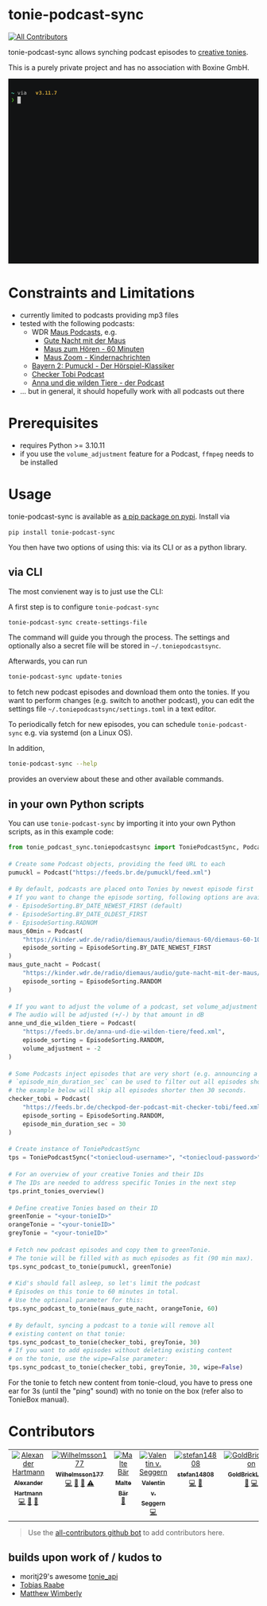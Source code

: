 # tonie-podcast-sync
<!-- ALL-CONTRIBUTORS-BADGE:START - Do not remove or modify this section -->
[![All Contributors](https://img.shields.io/badge/all_contributors-6-orange.svg?style=flat-square)](#contributors-)
<!-- ALL-CONTRIBUTORS-BADGE:END -->

tonie-podcast-sync allows synching podcast episodes to [creative tonies](https://tonies.com).

This is a purely private project and has no association with Boxine GmbH.

[![gif Recording of tonie-podcast-sync](ressources/tps.gif)](https://asciinema.org/a/644812 "asciicast Recording of tonie-podcast-sync")


# Constraints and Limitations

- currently limited to podcasts providing mp3 files
- tested with the following podcasts:
    - WDR [Maus Podcasts](https://www.wdrmaus.de/hoeren/MausLive/Podcasts/podcasts.php5), e.g.
        - [Gute Nacht mit der Maus](https://kinder.wdr.de/radio/diemaus/audio/gute-nacht-mit-der-maus/diemaus-gute-nacht-104.podcast)
        - [Maus zum Hören - 60 Minuten](https://kinder.wdr.de/radio/diemaus/audio/diemaus-60/diemaus-60-106.podcast)
        - [Maus Zoom - Kindernachrichten](https://kinder.wdr.de/radio/diemaus/audio/maus-zoom/maus-zoom-106.podcast)
    - [Bayern 2: Pumuckl - Der Hörspiel-Klassiker](https://www.br.de/mediathek/podcast/pumuckl/830)
    - [Checker Tobi Podcast](https://www.br.de/mediathek/podcast/checkpod-der-podcast-mit-checker-tobi/859)
    - [Anna und die wilden Tiere - der Podcast](https://www.br.de/mediathek/podcast/anna-und-die-wilden-tiere/858)
- ... but in general, it should hopefully work with all podcasts out there

# Prerequisites

- requires Python >= 3.10.11
- if you use the `volume_adjustment` feature for a Podcast, `ffmpeg` needs to be installed

# Usage

tonie-podcast-sync is available as [a pip package on pypi](https://pypi.org/project/tonie-podcast-sync). Install via

`pip install tonie-podcast-sync`

You then have two options of using this: via its CLI or as a python library.

## via CLI

The most convienent way is to just use the CLI:


A first step is to configure `tonie-podcast-sync`

```bash
tonie-podcast-sync create-settings-file
```

The command will guide you through the process. The settings and optionally also a secret file will be stored in `~/.toniepodcastsync`.

Afterwards, you can run

```bash
tonie-podcast-sync update-tonies
```

to fetch new podcast episodes and download them onto the tonies.
If you want to perform changes (e.g. switch to another podcast), you can edit the settings file `~/.toniepodcastsync/settings.toml` in a text editor.

To periodically fetch for new episodes, you can schedule `tonie-podcast-sync` e.g. via systemd (on a Linux OS).

In addition,

```bash
tonie-podcast-sync --help
```

provides an overview about these and other available commands.


## in your own Python scripts

You can use `tonie-podcast-sync` by importing it into your own Python scripts, as in this example code:

```python
from tonie_podcast_sync.toniepodcastsync import ToniePodcastSync, Podcast, EpisodeSorting

# Create some Podcast objects, providing the feed URL to each
pumuckl = Podcast("https://feeds.br.de/pumuckl/feed.xml")

# By default, podcasts are placed onto Tonies by newest episode first
# If you want to change the episode sorting, following options are available
# - EpisodeSorting.BY_DATE_NEWEST_FIRST (default)
# - EpisodeSorting.BY_DATE_OLDEST_FIRST
# - EpisodeSorting.RADNOM
maus_60min = Podcast(
    "https://kinder.wdr.de/radio/diemaus/audio/diemaus-60/diemaus-60-106.podcast",
    episode_sorting = EpisodeSorting.BY_DATE_NEWEST_FIRST
)
maus_gute_nacht = Podcast(
    "https://kinder.wdr.de/radio/diemaus/audio/gute-nacht-mit-der-maus/diemaus-gute-nacht-104.podcast",
    episode_sorting = EpisodeSorting.RANDOM
)

# If you want to adjust the volume of a podcast, set volume_adjustment to an integer other than 0
# The audio will be adjusted (+/-) by that amount in dB
anne_und_die_wilden_tiere = Podcast(
    "https://feeds.br.de/anna-und-die-wilden-tiere/feed.xml",
    episode_sorting = EpisodeSorting.RANDOM,
    volume_adjustment = -2
)

# Some Podcasts inject episodes that are very short (e.g. announcing a holiday break).
# `episode_min_duration_sec` can be used to filter out all episodes shorter then this value.
# the example below will skip all episodes shorter then 30 seconds.
checker_tobi = Podcast(
    "https://feeds.br.de/checkpod-der-podcast-mit-checker-tobi/feed.xml",
    episode_sorting = EpisodeSorting.RANDOM,
    episode_min_duration_sec = 30
)

# Create instance of ToniePodcastSync
tps = ToniePodcastSync("<toniecloud-username>", "<toniecloud-password>")

# For an overview of your creative Tonies and their IDs
# The IDs are needed to address specific Tonies in the next step
tps.print_tonies_overview()

# Define creative Tonies based on their ID
greenTonie = "<your-tonieID>"
orangeTonie = "<your-tonieID>"
greyTonie = "<your-tonieID>"

# Fetch new podcast episodes and copy them to greenTonie.
# The tonie will be filled with as much episodes as fit (90 min max).
tps.sync_podcast_to_tonie(pumuckl, greenTonie)

# Kid's should fall asleep, so let's limit the podcast
# Episodes on this tonie to 60 minutes in total.
# Use the optional parameter for this:
tps.sync_podcast_to_tonie(maus_gute_nacht, orangeTonie, 60)

# By default, syncing a podcast to a tonie will remove all
# existing content on that tonie:
tps.sync_podcast_to_tonie(checker_tobi, greyTonie, 30)
# If you want to add episodes without deleting existing content
# on the tonie, use the wipe=False parameter:
tps.sync_podcast_to_tonie(checker_tobi, greyTonie, 30, wipe=False)
```

For the tonie to fetch new content from tonie-cloud, you have to press one ear for 3s (until the "ping" sound) with no tonie on the box (refer also to TonieBox manual).

# Contributors

<!-- ALL-CONTRIBUTORS-LIST:START - Do not remove or modify this section -->
<!-- prettier-ignore-start -->
<!-- markdownlint-disable -->
<table>
  <tbody>
    <tr>
      <td align="center" valign="top" width="14.28%"><a href="https://github.com/alexhartm"><img src="https://avatars.githubusercontent.com/u/16985220?v=4?s=100" width="100px;" alt="Alexander Hartmann"/><br /><sub><b>Alexander Hartmann</b></sub></a><br /><a href="https://github.com/alexhartm/tonie-podcast-sync/commits?author=alexhartm" title="Code">💻</a> <a href="#ideas-alexhartm" title="Ideas, Planning, & Feedback">🤔</a> <a href="#maintenance-alexhartm" title="Maintenance">🚧</a></td>
      <td align="center" valign="top" width="14.28%"><a href="https://github.com/Wilhelmsson177"><img src="https://avatars.githubusercontent.com/u/16141053?v=4?s=100" width="100px;" alt="Wilhelmsson177"/><br /><sub><b>Wilhelmsson177</b></sub></a><br /><a href="https://github.com/alexhartm/tonie-podcast-sync/commits?author=Wilhelmsson177" title="Code">💻</a> <a href="#ideas-Wilhelmsson177" title="Ideas, Planning, & Feedback">🤔</a> <a href="#maintenance-Wilhelmsson177" title="Maintenance">🚧</a> <a href="https://github.com/alexhartm/tonie-podcast-sync/commits?author=Wilhelmsson177" title="Tests">⚠️</a></td>
      <td align="center" valign="top" width="14.28%"><a href="https://cv.maltebaer.vercel.app/"><img src="https://avatars.githubusercontent.com/u/29504917?v=4?s=100" width="100px;" alt="Malte Bär"/><br /><sub><b>Malte Bär</b></sub></a><br /><a href="https://github.com/alexhartm/tonie-podcast-sync/issues?q=author%3Amaltebaer" title="Bug reports">🐛</a></td>
      <td align="center" valign="top" width="14.28%"><a href="https://github.com/einvalentin"><img src="https://avatars.githubusercontent.com/u/230592?v=4?s=100" width="100px;" alt="Valentin v. Seggern"/><br /><sub><b>Valentin v. Seggern</b></sub></a><br /><a href="https://github.com/alexhartm/tonie-podcast-sync/commits?author=einvalentin" title="Code">💻</a></td>
      <td align="center" valign="top" width="14.28%"><a href="https://github.com/stefan14808"><img src="https://avatars.githubusercontent.com/u/79793534?v=4?s=100" width="100px;" alt="stefan14808"/><br /><sub><b>stefan14808</b></sub></a><br /><a href="https://github.com/alexhartm/tonie-podcast-sync/commits?author=stefan14808" title="Code">💻</a> <a href="#ideas-stefan14808" title="Ideas, Planning, & Feedback">🤔</a></td>
      <td align="center" valign="top" width="14.28%"><a href="https://github.com/goldbricklemon"><img src="https://avatars.githubusercontent.com/u/9368670?v=4?s=100" width="100px;" alt="GoldBrickLemon"/><br /><sub><b>GoldBrickLemon</b></sub></a><br /><a href="https://github.com/alexhartm/tonie-podcast-sync/issues?q=author%3Agoldbricklemon" title="Bug reports">🐛</a> <a href="https://github.com/alexhartm/tonie-podcast-sync/commits?author=goldbricklemon" title="Code">💻</a></td>
    </tr>
  </tbody>
</table>

<!-- markdownlint-restore -->
<!-- prettier-ignore-end -->

<!-- ALL-CONTRIBUTORS-LIST:END -->

> Use the [all-contributors github bot](https://allcontributors.org/docs/en/bot/usage) to add contributors here.

## builds upon work of / kudos to
- moritj29's awesome [tonie_api](https://github.com/moritzj29/tonie_api)
- [Tobias Raabe](https://tobiasraabe.github.io/blog/how-to-download-files-with-python.html)
- [Matthew Wimberly](https://codeburst.io/building-an-rss-feed-scraper-with-python-73715ca06e1f)
